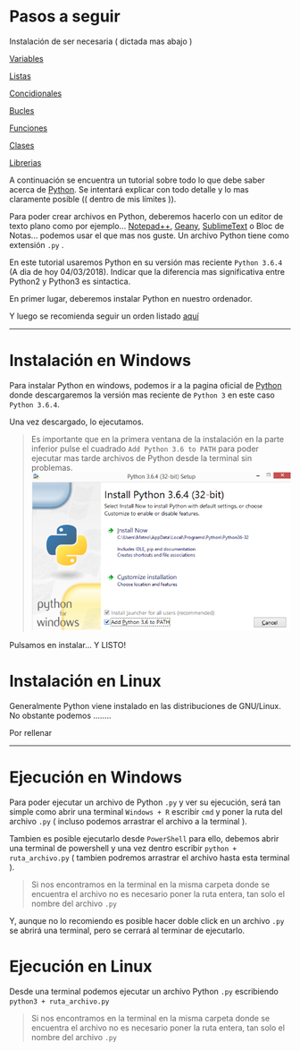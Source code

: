 # Pasos a seguir

Instalación de ser necesaria ( dictada mas abajo )

[Variables]()

[Listas]()

[Concidionales]()

[Bucles]()

[Funciones]()

[Clases]()

[Librerias]()


A continuación se encuentra un tutorial sobre todo lo que debe saber acerca de [Python](https://es.wikipedia.org/wiki/Python). Se intentará explicar con todo detalle y lo mas claramente posible (( dentro de mis límites )).

Para poder crear archivos en Python, deberemos hacerlo con un editor de texto plano como por ejemplo... [Notepad++](https://notepad-plus-plus.org/download/v7.5.5.html), [Geany](https://www.geany.org/Download/Releases), [SublimeText](http://www.sublimetext.com/) o Bloc de Notas... podemos usar el que mas nos guste. Un archivo Python tiene como extensión `.py` .

En este tutorial usaremos Python en su versión mas reciente `Python 3.6.4` (A dia de hoy 04/03/2018). Indicar que la diferencia mas significativa entre Python2 y Python3 es sintactica.

En primer lugar, deberemos instalar Python en nuestro ordenador.

Y luego se recomienda seguir un orden listado [aquí](https://github.com/acruma/learn/blob/master/spanish/python/readme.md#pasos-a-seguir)

***

# Instalación en Windows

Para instalar Python en windows, podemos ir a la pagina oficial de [Python](https://www.python.org/downloads/) donde descargaremos la versión mas reciente de `Python 3` en este caso `Python 3.6.4`.

Una vez descargado, lo ejecutamos.

> Es importante que en la primera ventana de la instalación en la parte inferior pulse el cuadrado `Add Python 3.6 to PATH` para poder ejecutar mas tarde archivos de Python desde la terminal sin problemas.
![Instalación Python en Windows](https://github.com/acruma/learn/blob/master/spanish/python/assets/InstallPythonWindow.png)

Pulsamos en instalar... Y LISTO!

# Instalación en Linux

Generalmente Python viene instalado en las distribuciones de GNU/Linux. No obstante podemos ........

Por rellenar

***

# Ejecución en Windows

Para poder ejecutar un archivo de Python `.py` y ver su ejecución, será tan simple como abrir una terminal `Windows + R` escribir `cmd` y poner la ruta del archivo `.py` ( incluso podemos arrastrar el archivo a la terminal ). 

Tambien es posible ejecutarlo desde `PowerShell` para ello, debemos abrir una terminal de powershell y una vez dentro escribir `python + ruta_archivo.py` ( tambien podremos arrastrar el archivo hasta esta terminal ).

>Si nos encontramos en la terminal en la misma carpeta donde se encuentra el archivo no es necesario poner la ruta entera, tan solo el nombre del archivo `.py`

Y, aunque no lo recomiendo es posible hacer doble click en un archivo `.py` se abrirá una terminal, pero se cerrará al terminar de ejecutarlo.

# Ejecución en Linux

Desde una terminal podemos ejecutar un archivo Python `.py` escribiendo `python3 + ruta_archivo.py`

>Si nos encontramos en la terminal en la misma carpeta donde se encuentra el archivo no es necesario poner la ruta entera, tan solo el nombre del archivo `.py`


